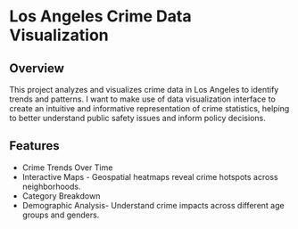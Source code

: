 # Los Angeles Crime Data Visualization

## Overview
This project analyzes and visualizes crime data in Los Angeles to identify trends and patterns. I want to make use of data visualization interface to create an intuitive and informative representation of crime statistics, helping to better understand public safety issues and inform policy decisions.

## Features
- Crime Trends Over Time
- Interactive Maps - Geospatial heatmaps reveal crime hotspots across neighborhoods.
- Category Breakdown
- Demographic Analysis- Understand crime impacts across different age groups and genders.
